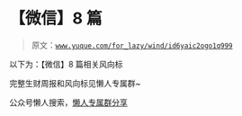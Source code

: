 # 【微信】8 篇

> 原文：[`www.yuque.com/for_lazy/wind/id6yaic2ogo1q999`](https://www.yuque.com/for_lazy/wind/id6yaic2ogo1q999)

以下为：【微信】8 篇相关风向标

完整生财周报和风向标见懒人专属群~

公众号懒人搜索，[懒人专属群分享](https://lazybook.fun/#/blog/group)